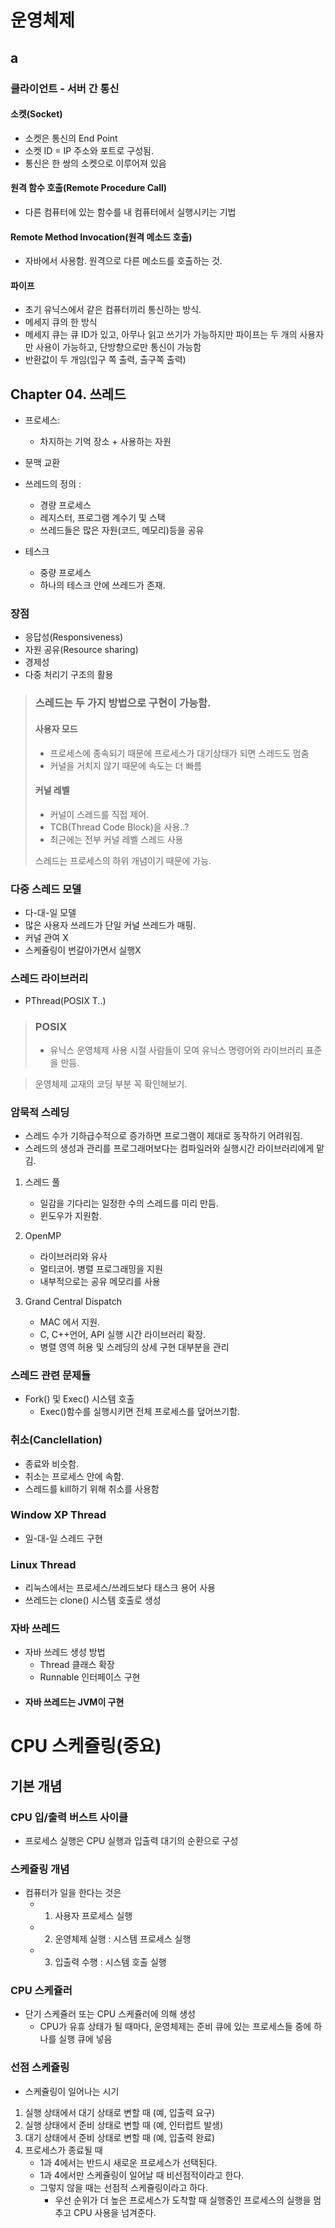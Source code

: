 # 운영체제
## a

### 클라이언트 - 서버 간 통신
#### 소켓(Socket)
- 소켓은 통신의 End Point
- 소켓 ID = IP 주소와 포트로 구성됨.
- 통신은 한 쌍의 소켓으로 이루어져 있음

#### 원격 함수 호출(Remote Procedure Call)
- 다른 컴퓨터에 있는 함수를 내 컴퓨터에서 실행시키는 기법
  
#### Remote Method Invocation(원격 메소드 호출)
- 자바에서 사용함. 원격으로 다른 메소드를 호출하는 것.

#### 파이프
- 초기 유닉스에서 같은 컴퓨터끼리 통신하는 방식.
- 메세지 큐의 한 방식
- 메세지 큐는 큐 ID가 있고, 아무나 읽고 쓰기가 가능하지만 파이프는 두 개의 사용자만 사용이 가능하고, 단방향으로만 통신이 가능함
- 반환값이 두 개임(입구 쪽 출력, 출구쪽 출력)



## Chapter 04. 쓰레드
- 프로세스:
  - 차지하는 기억 장소 + 사용하는 자원
- 문맥 교환
- 쓰레드의 정의 :
  - 경량 프로세스
  - 레지스터, 프로그램 계수기 및 스택
  - 쓰레드들은 많은 자원(코드, 메모리)등을 공유

- 테스크    
  - 중량 프로세스
  - 하나의 테스크 안에 쓰레드가 존재.

### 장점
- 응답성(Responsiveness)
- 자원 공유(Resource sharing)
- 경제성
- 다중 처리기 구조의 활용


> ### 스레드는 두 가지 방법으로 구현이 가능함.
> #### 사용자 모드  
>   - 프로세스에 종속되기 때문에 프로세스가 대기상태가 되면 스레드도 멈춤  
>   - 커널을 거치지 않기 때문에 속도는 더 빠름  
> #### 커널 레벨  
>   - 커널이 스레드를 직접 제어.
>   - TCB(Thread Code Block)을 사용..?
>   - 최근에는 전부 커널 레벨 스레드 사용
>   
> 스레드는 프로세스의 하위 개념이기 때문에 가능.

### 다중 스레드 모델
- 다-대-일 모델
- 많은 사용자 쓰레드가 단일 커널 쓰레드가 매핑.
- 커널 관여 X
- 스케쥴링이 번갈아가면서 실행X

### 스레드 라이브러리
- PThread(POSIX T..)

> ### POSIX
> - 유닉스 운영체제 사용 시절 사람들이 모여 유닉스 명령어와 라이브러리 표준을 만듬.

> 운영체제 교재의 코딩 부분 꼭 확인해보기.

### 암묵적 스레딩
- 스레드 수가 기하급수적으로 증가하면 프로그램이 제대로 동작하기 어려워짐.
- 스레드의 생성과 관리를 프로그래머보다는 컴파일러와 실행시간 라이브러리에게 맡김.
1. 스레드 풀
   - 일감을 기다리는 일정한 수의 스레드를 미리 만듬.
   - 윈도우가 지원함.
2. OpenMP
   -  라이브러리와 유사
   -  멀티코어. 병렬 프로그래밍을 지원
   -  내부적으로는 공유 메모리를 사용
   
3. Grand Central Dispatch
   - MAC 에서 지원.
   - C, C++언어, API 실행 시간 라이브러리 확장.
   - 병렬 영역 허용 및 스레딩의 상세 구현 대부분을 관리

### 스레드 관련 문제들
- Fork() 및 Exec() 시스템 호출
  - Exec()함수를 실행시키면 전체 프로세스를 덮어쓰기함.

### 취소(Canclellation)
- 종료와 비슷함.
- 취소는 프로세스 안에 속함.
- 스레드를 kill하기 위해 취소를 사용함

### Window XP Thread
- 일-대-일 스레드 구현

### Linux Thread
- 리눅스에서는 프로세스/쓰레드보다 태스크 용어 사용
- 쓰레드는 clone() 시스템 호출로 생성

### 자바 쓰레드
- 자바 쓰레드 생성 방법
   - Thread 클래스 확장
   - Runnable 인터페이스 구현
- #### 자바 쓰레드는 JVM이 구현


# CPU 스케쥴링(중요)
## 기본 개념
### CPU 입/출력 버스트 사이클
- 프로세스 실행은 CPU 실행과 입출력 대기의 순환으로 구성

### 스케쥴링 개념
- 컴퓨터가 일을 한다는 것은
  - 1. 사용자 프로세스 실행
  - 2. 운영체제 실행 : 시스템 프로세스 실행
  - 3. 입출력 수행 : 시스템 호출 실행

### CPU 스케쥴러
- 단기 스케쥴러 또는 CPU 스케쥴러에 의해 생성
  - CPU가 유휴 상태가 될 때마다, 운영체제는 준비 큐에 있는 프로세스들 중에 하나를 실행 큐에 넣음
  
### 선점 스케쥴링
- 스케쥴링이 일어나는 시기
1. 실행 상태에서 대기 상태로 변할 때 (예, 입출력 요구)
2. 실행 상태에서 준비 상태로 변할 때 (예, 인터럽트 발생)
3. 대기 상태에서 준비 상태로 변할 때 (예, 입출력 완료)
4. 프로세스가 종료될 때
    - 1과 4에서는 반드시 새로운 프로세스가 선택된다.
    - 1과 4에서만 스케쥴링이 일어날 때 비선점적이라고 한다.
    - 그렇지 않을 때는 선점적 스케쥴링이라고 하다.
      - 우선 순위가 더 높은 프로세스가 도착할 때 실행중인 프로세스의 실행을 멈추고 CPU 사용을 넘겨준다. 